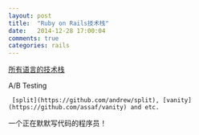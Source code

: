 ```yaml
---
layout: post
title:  "Ruby on Rails技术栈"
date:   2014-12-28 17:00:04
comments: true
categories: rails
---
```


[所有语言的技术栈](https://github.com/bayandin/awesome-awesomeness)

A/B Testing 
```
 [split](https://github.com/andrew/split), [vanity](https://github.com/assaf/vanity) and etc.
```

一个正在默默写代码的程序员！
